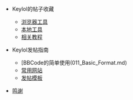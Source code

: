 * Keylol的帖子收藏

  * [浏览器工具](001_Tools_Broswer.md)
  * [本地工具](002_Tools_Local.md)
  * [相关教程](003_Related_Guides.md)

* Keylol发帖指南

  * [BBCode的简单使用(011_Basic_Format.md)
  * [常用网站](012_Useful_Websites.md)
  * [发帖模板](019_Post_Templates.md)

* [鸣谢](Thanks.md)
